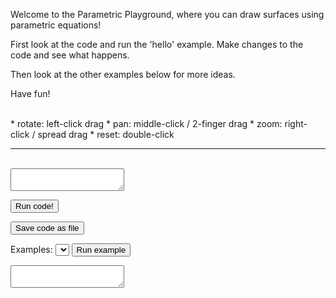 <!-- index.md -->

<!-- p5 -->
<script src="p5/p5.min.js"></script>
<script src="p5/p5.easycam.min.js"></script>

<script src="js/parametric_playground.js"></script>
<script src="js/examples.js"></script>

<!-- codemirror -->
<link rel="stylesheet" href="codemirror/lib/codemirror.css">
<link rel="stylesheet" href="codemirror/theme/blackboard.css">
<script src="codemirror/lib/codemirror.js"></script>
<script src="codemirror/mode/javascript/javascript.js"></script>


<!-- content -->

Welcome to the Parametric Playground, where you can draw surfaces using
parametric equations!

First look at the code and run the 'hello' example.  Make changes to the code
and see what happens.

Then look at the other examples below for more ideas.  

Have fun!

<br/>
* rotate: left-click drag
* pan: middle-click / 2-finger drag
* zoom: right-click / spread drag
* reset: double-click

<br/>

<hr/>
<br/>

<textarea id="userCode"></textarea>

<button onclick="runUserCode()">Run code!</button>
<!--
<button onclick="restoreUserCode()">Restore</button>
-->
<button onclick="downloadUserCode()">Save code as file</button>

<center>
<main></main>
</center>

Examples: <select id="selectExample"></select>
<button onclick="runExampleCode()">Run example</button>

<textarea id="exampleCode"></textarea>

<br/>


<script>
    initializeCodeMirror();
    initializeExampleList();
</script>


